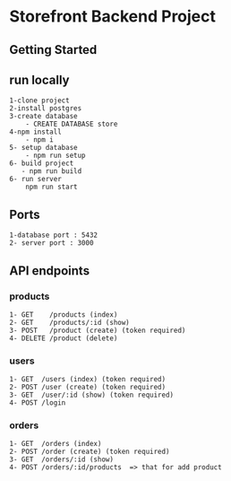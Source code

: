 # Storefront Backend Project

## Getting Started

## run locally 
    1-clone project
    2-install postgres
    3-create database
        - CREATE DATABASE store
    4-npm install
        - npm i
    5- setup database
        - npm run setup
    6- build project
       - npm run build
    6- run server
        npm run start

## Ports
    1-database port : 5432
    2- server port : 3000
    
## API endpoints
### products
    1- GET    /products (index)
    2- GET    /products/:id (show)
    3- POST   /product (create) (token required)
    4- DELETE /product (delete)

### users 
    1- GET  /users (index) (token required)
    2- POST /user (create) (token required)
    3- GET  /user/:id (show) (token required)  
    4- POST /login 

### orders 
    1- GET  /orders (index)
    2- POST /order (create) (token required)
    3- GET  /orders/:id (show) 
    4- POST /orders/:id/products  => that for add product  